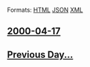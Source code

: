 
Formats: [HTML](2000/04/17/index.html)  [JSON](2000/04/17/index.json)  [XML](2000/04/17/index.xml)  

## [2000-04-17](/news/2000/04/17/index.md)

## [Previous Day...](/news/2000/04/16/index.md)

